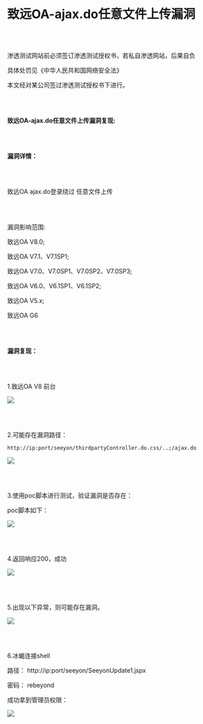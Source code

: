 # 致远OA-ajax.do任意文件上传漏洞

<br/><br/>

渗透测试网站前必须签订渗透测试授权书，若私自渗透网站，后果自负

具体处罚见《中华人民共和国网络安全法》

本文经对某公司签过渗透测试授权书下进行。

<br/><br/>

**致远OA-ajax.do任意文件上传漏洞复现:**

<br/><br/>

**漏洞详情：**

<br/><br/>

致远OA ajax.do登录绕过 任意文件上传

<br/><br/>

漏洞影响范围:

致远OA V8.0;

致远OA V7.1、V7.1SP1;

致远OA V7.0、V7.0SP1、V7.0SP2、V7.0SP3;

致远OA V6.0、V6.1SP1、V6.1SP2;

致远OA V5.x;

致远OA G6

<br/><br/>

**漏洞复现：**

<br/><br/>

1.致远OA V8 前台

<img src="https://github.com/rmrfstop/rmrfstop.github.io/blob/%E8%87%B4%E8%BF%9COA/1.png">

<br/><br/>

2.可能存在漏洞路径：

```
http://ip:port/seeyon/thirdpartyController.do.css/..;/ajax.do
```

<img src="https://github.com/rmrfstop/rmrfstop.github.io/blob/%E8%87%B4%E8%BF%9COA/2.png">

<br/><br/>

3.使用poc脚本进行测试，验证漏洞是否存在：

poc脚本如下：

<img src="https://github.com/rmrfstop/rmrfstop.github.io/blob/%E8%87%B4%E8%BF%9COA/3.png">

<br/><br/>

4.返回响应200，成功

<img src="https://github.com/rmrfstop/rmrfstop.github.io/blob/%E8%87%B4%E8%BF%9COA/4.png">

<br/><br/>

5.出现以下异常，则可能存在漏洞。

<img src="https://github.com/rmrfstop/rmrfstop.github.io/blob/%E8%87%B4%E8%BF%9COA/5.png">

<br/><br/>

6.冰蝎连接shell

路径： http://ip:port/seeyon/SeeyonUpdate1.jspx

密码： rebeyond

成功拿到管理员权限：

<img src="https://github.com/rmrfstop/rmrfstop.github.io/blob/%E8%87%B4%E8%BF%9COA/6.png">
